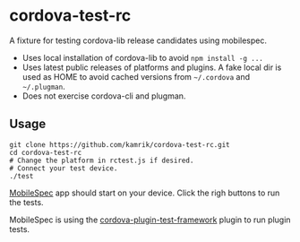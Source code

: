 # cordova-test-rc
A fixture for testing cordova-lib release candidates using mobilespec.
 - Uses local installation of cordova-lib to avoid `npm install -g ...`
 - Uses latest public releases of platforms and plugins. A fake local dir is used as HOME to avoid cached versions from `~/.cordova` and `~/.plugman`.
 - Does not exercise cordova-cli and plugman.

## Usage

    git clone https://github.com/kamrik/cordova-test-rc.git
    cd cordova-test-rc
    # Change the platform in rctest.js if desired.
    # Connect your test device.
    ./test

[MobileSpec](https://github.com/apache/cordova-mobile-spec/) app should start on your device. Click the righ buttons to run the tests.

MobileSpec is using the [cordova-plugin-test-framework](https://github.com/apache/cordova-plugin-test-framework) plugin to run plugin tests. 
